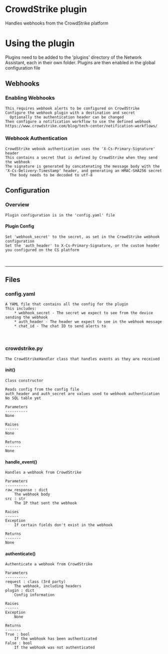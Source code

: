 # CrowdStrike plugin
Handles webhooks from the CrowdStrike platform

# Using the plugin
Plugins need to be added to the 'plugins' directory of the Network Assistant, each in their own folder.
Plugins are then enabled in the global configuration file

## Webhooks
### Enabling Webhooks
    This requires webhook alerts to be configured on CrowdStrike
    Configure the webhook plugin with a destination and secret
      Optionally the authentication header can be changed
    Then configure a notification workflow to use the defined webhook
    https://www.crowdstrike.com/blog/tech-center/notification-workflows/
    
### Webhook Authentication
    CrowdStrike webook authentication uses the 'X-Cs-Primary-Signature' header
    This contains a secret that is defined by CrowdStrike when they send the webhook
    The signature is generated by concatenating the message body with the 'X-Cs-Delivery-Timestamp' header, and generating an HMAC-SHA256 secret
      The body needs to be decoded to utf-8
          

## Configuration
### Overview
    Plugin configuration is in the 'config.yaml' file
    
#### Plugin Config
    Set 'webhook_secret' to the secret, as set in the CrowdStrike webhook configuration
    Set the 'auth_header' to X-Cs-Primary-Signature, or the custom header you configured on the CS platform


&nbsp;<br>
- - - -
## Files
### config.yaml
    A YAML file that contains all the config for the plugin
    This includes:
        * webhook_secret - The secret we expect to see from the device sending the webhook
        * auth_header - The header we expect to see in the webhook message
        * chat_id - The chat ID to send alerts to

&nbsp;<br>
### crowdstrike.py
    The CrowdStrikeHandler class that handles events as they are received
    
#### __init__()
    Class constructor

    Reads config from the config file
    auth_header and auth_secret are values used to webhook authentication
    No SQL table yet

    Parameters
    ----------
    None

    Raises
    ------
    None

    Returns
    -------
    None
        
#### handle_event()
    Handles a webhook from CrowdStrike

    Parameters
    ----------
    raw_response : dict
        The webhook body
    src : str
        The IP that sent the webhook

    Raises
    ------
    Exception
        If certain fields don't exist in the webhook

    Returns
    -------
    None

#### authenticate()
    Authenticate a webhook from CrowdStrike

    Parameters
    ----------
    request : class (3rd party)
        The webhook, including headers
    plugin : dict
        Config information

    Raises
    ------
    Exception
        None

    Returns
    -------
    True : bool
        If the webhook has been authenticated
    False : bool
        If the webhook was not authenticated
